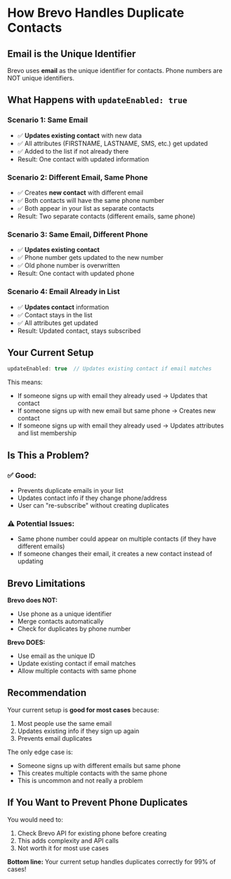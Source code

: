 # How Brevo Handles Duplicate Contacts

## Email is the Unique Identifier

Brevo uses **email** as the unique identifier for contacts. Phone numbers are NOT unique identifiers.

## What Happens with `updateEnabled: true`

### Scenario 1: Same Email
- ✅ **Updates existing contact** with new data
- ✅ All attributes (FIRSTNAME, LASTNAME, SMS, etc.) get updated
- ✅ Added to the list if not already there
- Result: One contact with updated information

### Scenario 2: Different Email, Same Phone
- ✅ Creates **new contact** with different email
- ✅ Both contacts will have the same phone number
- ✅ Both appear in your list as separate contacts
- Result: Two separate contacts (different emails, same phone)

### Scenario 3: Same Email, Different Phone
- ✅ **Updates existing contact**
- ✅ Phone number gets updated to the new number
- ✅ Old phone number is overwritten
- Result: One contact with updated phone

### Scenario 4: Email Already in List
- ✅ **Updates contact** information
- ✅ Contact stays in the list
- ✅ All attributes get updated
- Result: Updated contact, stays subscribed

## Your Current Setup

```javascript
updateEnabled: true  // Updates existing contact if email matches
```

This means:
- If someone signs up with email they already used → Updates that contact
- If someone signs up with new email but same phone → Creates new contact
- If someone signs up with email they already used → Updates attributes and list membership

## Is This a Problem?

### ✅ Good:
- Prevents duplicate emails in your list
- Updates contact info if they change phone/address
- User can "re-subscribe" without creating duplicates

### ⚠️ Potential Issues:
- Same phone number could appear on multiple contacts (if they have different emails)
- If someone changes their email, it creates a new contact instead of updating

## Brevo Limitations

**Brevo does NOT:**
- Use phone as a unique identifier
- Merge contacts automatically
- Check for duplicates by phone number

**Brevo DOES:**
- Use email as the unique ID
- Update existing contact if email matches
- Allow multiple contacts with same phone

## Recommendation

Your current setup is **good for most cases** because:
1. Most people use the same email
2. Updates existing info if they sign up again
3. Prevents email duplicates

The only edge case is:
- Someone signs up with different emails but same phone
- This creates multiple contacts with the same phone
- This is uncommon and not really a problem

## If You Want to Prevent Phone Duplicates

You would need to:
1. Check Brevo API for existing phone before creating
2. This adds complexity and API calls
3. Not worth it for most use cases

**Bottom line:** Your current setup handles duplicates correctly for 99% of cases!

